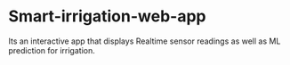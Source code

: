 # Smart-irrigation-web-app
Its an interactive app that displays Realtime sensor readings as well as ML prediction for irrigation.
